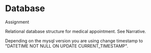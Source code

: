 # Database
Assignment

Relational database structure for medical appointment. See Narrative. 

Depending on the mysql version you are using change timestamp to "DATETIME NOT NULL ON UPDATE CURRENT_TIMESTAMP".


